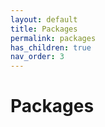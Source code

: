 ```yaml
---
layout: default
title: Packages
permalink: packages
has_children: true
nav_order: 3
---
```


# Packages

